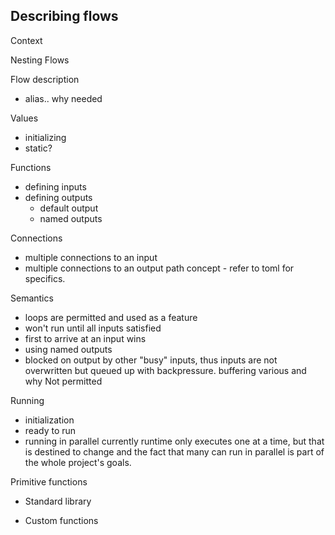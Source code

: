 ## Describing flows

Context

Nesting Flows

Flow description
- alias.. why needed

Values
- initializing
- static?

Functions
- defining inputs
- defining outputs
   - default output
   - named outputs

Connections
- multiple connections to an input
- multiple connections to an output
path concept - refer to toml for specifics.

Semantics
- loops are permitted and used as a feature
- won't run until all inputs satisfied
- first to arrive at an input wins
- using named outputs
- blocked on output by other "busy" inputs, thus inputs are not overwritten but queued up with backpressure.
buffering various and why
Not permitted

Running 
- initialization
- ready to run
- running in parallel 
currently runtime only executes one at a time, but that is destined to change and the fact that many can
run in parallel is part of the whole project's goals.


Primitive functions

- Standard library

- Custom functions
